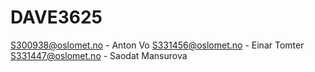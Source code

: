 # DAVE3625

S300938@oslomet.no - Anton Vo
S331456@oslomet.no - Einar Tomter
S331447@oslomet.no - Saodat Mansurova
